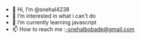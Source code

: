 - 👋 Hi, I’m @snehal4238
- 👀 I’m interested in what i can't do
- 🌱 I’m currently learning javascript
- 📫 How to reach me :-snehalbobade@gmail.com

<!---
snehal4238/snehal4238 is a ✨ special ✨ repository because its `README.md` (this file) appears on your GitHub profile.
You can click the Preview link to take a look at your changes.
--->
